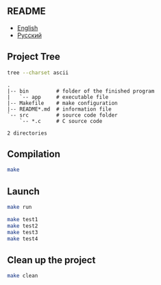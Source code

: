 ## README

- [English](README.md)
- [Русский](README-ru.md)

## Project Tree

```bash
tree --charset ascii
```

```
.
|-- bin         # folder of the finished program
|   `-- app     # executable file
|-- Makefile    # make configuration
|-- README*.md  # information file
`-- src         # source code folder
    `-- *.c     # C source code 

2 directories
```

## Compilation

```bash
make
```

## Launch

```bash
make run
```

```bash
make test1
make test2
make test3
make test4
```

## Clean up the project

```bash
make clean
```

